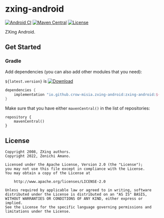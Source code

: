 # zxing-android

[![Android CI](https://github.com/crow-misia/zxing-android/actions/workflows/android.yml/badge.svg?branch=main)](https://github.com/crow-misia/zxing-android/actions/workflows/android.yml)
[![Maven Central](https://img.shields.io/maven-central/v/io.github.crow-misia.zxing-android/zxing-android.svg?label=Maven%20Central)](https://search.maven.org/search?q=g:%22io.github.crow-misia.zxing-android%22%20AND%20a:%22zxing-android%22)
[![License](https://img.shields.io/github/license/crow-misia/zxing-android)](LICENSE)

ZXing Android.

## Get Started

### Gradle

Add dependencies (you can also add other modules that you need):

`${latest.version}` is [![Download](https://img.shields.io/maven-central/v/io.github.crow-misia.zxing-android/zxing-android.svg?label=Maven%20Central)](https://search.maven.org/search?q=g:%22io.github.crow-misia.zxing-android%22%20AND%20a:%22zxing-android%22)

```groovy
dependencies {
    implementation "io.github.crow-misia.zxing-android:zxing-android:${latest.version}"
}
```

Make sure that you have either `mavenCentral()` in the list of repositories:

```
repository {
    mavenCentral()
}
```

## License

```
Copyright 2008, ZXing authors.
Copyright 2022, Zenichi Amano.

Licensed under the Apache License, Version 2.0 (the "License");
you may not use this file except in compliance with the License.
You may obtain a copy of the License at

    http://www.apache.org/licenses/LICENSE-2.0

Unless required by applicable law or agreed to in writing, software
distributed under the License is distributed on an "AS IS" BASIS,
WITHOUT WARRANTIES OR CONDITIONS OF ANY KIND, either express or implied.
See the License for the specific language governing permissions and
limitations under the License.
```
